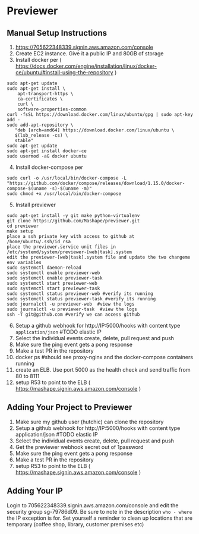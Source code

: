 # Previewer

## Manual Setup Instructions

1. https://705622348339.signin.aws.amazon.com/console
2. Create EC2 instance. Give it a public IP and 80GB of storage
3. Install docker per ( https://docs.docker.com/engine/installation/linux/docker-ce/ubuntu/#install-using-the-repository )
```
sudo apt-get update
sudo apt-get install \
    apt-transport-https \
    ca-certificates \
    curl \
    software-properties-common
curl -fsSL https://download.docker.com/linux/ubuntu/gpg | sudo apt-key add -
sudo add-apt-repository \
   "deb [arch=amd64] https://download.docker.com/linux/ubuntu \
   $(lsb_release -cs) \
   stable"
sudo apt-get update
sudo apt-get install docker-ce
sudo usermod -aG docker ubuntu
```

4. Install docker-compose per
```
sudo curl -o /usr/local/bin/docker-compose -L "https://github.com/docker/compose/releases/download/1.15.0/docker-compose-$(uname -s)-$(uname -m)"
sudo chmod +x /usr/local/bin/docker-compose
```

5. Install previewer
```
sudo apt-get install -y git make python-virtualenv
git clone https://github.com/Mashape/previewer.git
cd previewer
make setup
place a ssh private key with access to github at /home/ubuntu/.ssh/id_rsa
place the previewer.service unit files in /etc/systemd/system/previewer-[web|task].system
edit the previewer-[web|task].system file and update the two changeme env variables
sudo systemctl daemon-reload
sudo systemctl enable previewer-web
sudo systemctl enable previewer-task
sudo systemctl start previewer-web
sudo systemctl start previewer-task
sudo systemctl status previewer-web #verify its running
sudo systemctl status previewer-task #verify its running
sudo journalctl -u previewer-web  #view the logs
sudo journalctl -u previewer-task  #view the logs
ssh -T git@github.com #verify we can access github
```

6. Setup a github webhook for http://IP:5000/hooks with content type `application/json` #TODO elastic IP
7. Select the individual events create, delete, pull request and push
8. Make sure the ping event gets a pong response
9. Make a test PR in the repository
10. docker ps #should see proxy-nginx and the docker-compose containers running
11. create an ELB. Use port 5000 as the health check and send traffic from 80 to 8111
12. setup R53 to point to the ELB ( https://mashape.signin.aws.amazon.com/console )

## Adding Your Project to Previewer

1. Make sure my github user (hutchic) can clone the repository
2. Setup a github webhook for http://IP:5000/hooks with content type application/json #TODO elastic IP
3. Select the individual events create, delete, pull request and push
4. Get the previewer webhook secret out of 1password
5. Make sure the ping event gets a pong response
6. Make a test PR in the repository
7. setup R53 to point to the ELB ( https://mashape.signin.aws.amazon.com/console )

## Adding Your IP

Login to 705622348339.signin.aws.amazon.com/console and edit the security group sg-79786d09. Be sure to note
in the description `who - where` the IP exception is for. Set yourself a reminder to clean up locations that 
are temporary (coffee shop, library, customer premises etc)
